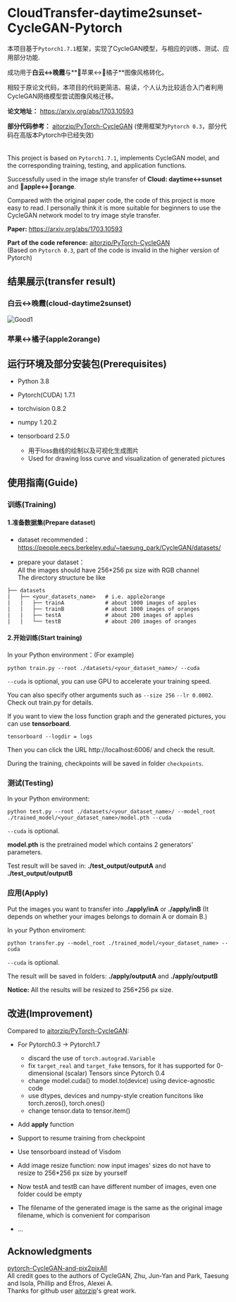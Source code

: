 # CloudTransfer-daytime2sunset-CycleGAN-Pytorch

本项目基于`Pytorch1.7.1`框架，实现了CycleGAN模型，与相应的训练、测试、应用部分功能.  

成功用于**白云<->晚霞**与**🍎苹果<->🍊橘子**图像风格转化。  
  
相较于原论文代码，本项目的代码更简洁、易读，个人认为比较适合入门者利用CycleGAN网络模型尝试图像风格迁移。  

**论文地址：** https://arxiv.org/abs/1703.10593  
  
**部分代码参考：** [aitorzip/PyTorch-CycleGAN](https://github.com/aitorzip/PyTorch-CycleGAN)  (使用框架为`Pytorch 0.3`，部分代码在高版本Pytorch中已经失效)
<br/><br/><br/>
This project is based on `Pytorch1.7.1`, implements CycleGAN model, and the corresponding training, testing, and application functions.  
  
Successfully used in the image style transfer of **Cloud: daytime<->sunset** and **🍎apple<->🍊orange**.  

Compared with the original paper code, the code of this project is more easy to read. I personally think it is more suitable for beginners to use the CycleGAN network model to try image style transfer.

**Paper:** https://arxiv.org/abs/1703.10593  

**Part of the code reference:**  [aitorzip/PyTorch-CycleGAN](https://github.com/aitorzip/PyTorch-CycleGAN)  
(Based on `Pytorch 0.3`, part of the code is invalid in the higher version of Pytorch)  

## 结果展示(transfer result)

### 白云<->晚霞(cloud-daytime2sunset)
![Good1](https://github.com/Misaka9468/CloudTransfer-daytime2sunset-CycleGAN-Pytorch/blob/master/imgs/good1.jpg)
### 苹果<->橘子(apple2orange)

## 运行环境及部分安装包(Prerequisites)

* Python 3.8
* Pytorch(CUDA) 1.7.1
* torchvision 0.8.2
* numpy 1.20.2

* tensorboard 2.5.0 
  * 用于loss曲线的绘制以及可视化生成图片
  * Used for drawing loss curve and visualization of generated pictures

## 使用指南(Guide)

### 训练(Training)

#### 1.准备数据集(Prepare dataset)

* dataset recommended：https://people.eecs.berkeley.edu/~taesung_park/CycleGAN/datasets/

* prepare your dataset：  
    All the images should have 256\*256 px size with RGB channel  
    The directory structure be like
  
```
├── datasets                   
|   ├── <your_datasets_name>   # i.e. apple2orange         
|   |   ├── trainA             # about 1000 images of apples
|   |   ├── trainB             # about 1000 images of oranges
|   |   ├── testA              # about 200 images of apples
|   |   └── testB              # about 200 images of oranges
```

#### 2.开始训练(Start training)

In your Python environment：(For example)
```
python train.py --root ./datasets/<your_dataset_name>/ --cuda
```
    
`--cuda` is optional, you can use GPU to accelerate your training speed.   
    
You can also specify other arguments such as `--size 256` `--lr 0.0002`. Check out train.py for details.  
    
If you want to view the loss function graph and the generated pictures, you can use **tensorboard**.
```
tensorboard --logdir = logs
```
Then you can click the URL http://localhost:6006/ and check the result.   
    
During the training, checkpoints will be saved in folder `checkpoints`.

### 测试(Testing)

In your Python environment:
```
python test.py --root ./datasets/<your_dataset_name>/ --model_root ./trained_model/<your_dataset_name>/model.pth --cuda
```
`--cuda` is optional. 

**model.pth** is the pretrained model which contains 2 generators' parameters.  

Test result will be saved in: **./test_output/outputA** and **./test_output/outputB**

### 应用(Apply)

Put the images you want to transfer into **./apply/inA** or **./apply/inB** (It depends on whether your images belongs to domain A or domain B.)  

In your Python enviroment:

```
python transfer.py --model_root ./trained_model/<your_dataset_name> --cuda
```

`--cuda` is optional.  

The result will be saved in folders: **./apply/outputA** and **./apply/outputB**  

**Notice:** All the results will be resized to 256\*256 px size. 


## 改进(Improvement)

Compared to [aitorzip/PyTorch-CycleGAN](https://github.com/aitorzip/PyTorch-CycleGAN):
* For Pytorch0.3 -> Pytorch1.7
  * discard the use of `torch.autograd.Variable`
  * fix `target_real` and `target_fake` tensors, for it has supported for 0-dimensional (scalar) Tensors since Pytorch 0.4
  * change model.cuda() to model.to(device) using device-agnostic code
  * use dtypes, devices and numpy-style creation funcitons like torch.zeros(), torch.ones()
  * change tensor.data to tensor.item()

* Add **apply** function
* Support to resume training from checkpoint
* Use tensorboard instead of Visdom
* Add image resize function: now input images' sizes do not have to resize to 256\*256 px size by yourself
* Now testA and testB can have different number of images, even one folder could be empty
* The filename of the generated image is the same as the original image filename, which is convenient for comparison
* ...

## Acknowledgments
[pytorch-CycleGAN-and-pix2pixAll](https://github.com/junyanz/pytorch-CycleGAN-and-pix2pix)   
All credit goes to the authors of CycleGAN, Zhu, Jun-Yan and Park, Taesung and Isola, Phillip and Efros, Alexei A.  
Thanks for github user [aitorzip](https://github.com/aitorzip)'s great work.



















